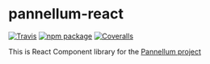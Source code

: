 # pannellum-react

[![Travis][build-badge]][build]
[![npm package][npm-badge]][npm]
[![Coveralls][coveralls-badge]][coveralls]

This is React Component library for the [Pannellum project](https://github.com/mpetroff/pannellum/)

[build-badge]: https://travis-ci.org/farminf/pannellum-react.svg?branch=master
[build]: https://travis-ci.org/farminf/pannellum-react
[npm-badge]: https://img.shields.io/npm/v/pannellum-react.png?style=flat-square
[npm]: https://www.npmjs.org/package/pannellum-react
[coveralls-badge]: https://coveralls.io/repos/github/farminf/pannellum-react/badge.svg?branch=master
[coveralls]: https://coveralls.io/github/farminf/pannellum-react
